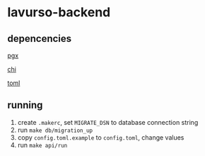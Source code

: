 # lavurso-backend

## depencencies
[pgx](https://github.com/jackc/pgx)

[chi](https://github.com/go-chi/chi)

[toml](https://github.com/BurntSushi/toml)
    
 ## running
 1. create `.makerc`, set `MIGRATE_DSN` to database connection string
 2. run `make db/migration_up`
 3. copy `config.toml.example` to `config.toml`, change values
 3. run `make api/run`
